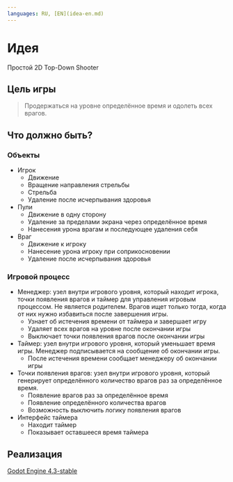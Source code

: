 ```yaml
---
languages: RU, [EN](idea-en.md)
---
```

# Идея

Простой 2D Top-Down Shooter

## Цель игры

> Продержаться на уровне определённое время и одолеть всех врагов.

## Что должно быть?

### Объекты

- Игрок
  - Движение
  - Вращение направления стрельбы
  - Стрельба
  - Удаление после исчерпывания здоровья
- Пули
  - Движение в одну сторону
  - Удаление за пределами экрана через определённое время
  - Нанесения урона врагам и последующее удаления себя
- Враг
  - Движение к игроку
  - Нанесение урона игроку при соприкосновении
  - Удаление после исчерпывания здоровья

### Игровой процесс

- Менеджер: узел внутри игрового уровня, который находит игрока, точки появления врагов и таймер для управления игровым процессом. Не является родителем. Врагов ищет только тогда, когда от них нужно избавиться после завершения игры.
  - Узнает об истечения времени от таймера и завершает игру
  - Удаляет всех врагов на уровне после окончании игры
  - Выключает точки появления врагов после окончании игры
- Таймер: узел внутри игрового уровня, который уменьшает время игры. Менеджер подписывается на сообщение об окончании игры.
  - После истечения времени сообщает менеджеру об окончании игры
- Точки появления врагов: узел внутри игрового уровня, который генерирует определённого количество врагов раз за определённое время.
  - Появление врагов раз за определённое время
  - Появление определённого количества врагов
  - Возможность выключить логику появления врагов
- Интерфейс таймера
  - Находит таймер
  - Показывает оставшееся время таймера

## Реализация

[Godot Engine 4.3-stable](realization-ru.md)
